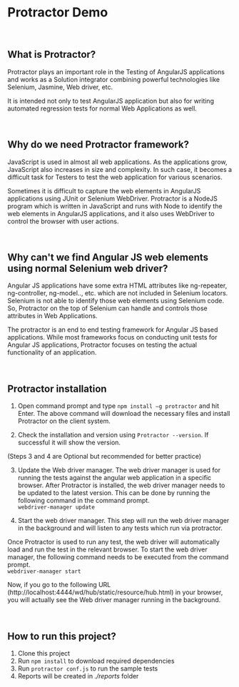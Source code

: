 # Protractor Demo

<br />

## What is Protractor?

Protractor plays an important role in the Testing of AngularJS applications and works as a Solution integrator combining powerful technologies like Selenium, Jasmine, Web driver, etc. 

It is intended not only to test AngularJS application but also for writing automated regression tests for normal Web Applications as well.

<br />

## Why do we need Protractor framework?

JavaScript is used in almost all web applications. As the applications grow, JavaScript also increases in size and complexity. In such case, it becomes a difficult task for Testers to test the web application for various scenarios.

Sometimes it is difficult to capture the web elements in AngularJS applications using JUnit or Selenium WebDriver.
Protractor is a NodeJS program which is written in JavaScript and runs with Node to identify the web elements in AngularJS applications, and it also uses WebDriver to control the browser with user actions.

<br />

## Why can't we find Angular JS web elements using normal Selenium web driver?

Angular JS applications have some extra HTML attributes like ng-repeater, ng-controller, ng-model.., etc. which are not included in Selenium locators. Selenium is not able to identify those web elements using Selenium code. So, Protractor on the top of Selenium can handle and controls those attributes in Web Applications.

The protractor is an end to end testing framework for Angular JS based applications. While most frameworks focus on conducting unit tests for Angular JS applications, Protractor focuses on testing the actual functionality of an application.

<br />

## Protractor installation

1. Open command prompt and type `npm install –g protractor` and hit Enter.
   The above command will download the necessary files and install Protractor on the client system.

2. Check the installation and version using `Protractor --version`. If successful it will show the version.

(Steps 3 and 4 are Optional but recommended for better practice)

3. Update the Web driver manager. The web driver manager is used for running the tests against the angular web application in a specific browser. After Protractor is installed, the web driver manager needs to be updated to the latest version. This can be done by running the following command in the command prompt.\
   `webdriver-manager update`

4. Start the web driver manager. This step will run the web driver manager in the background and will listen to any tests which run via protractor.

Once Protractor is used to run any test, the web driver will automatically load and run the test in the relevant browser. To start  the web driver manager, the following command needs to be executed from the command prompt.\
`webdriver-manager start`

Now, if you go to the following URL (http://localhost:4444/wd/hub/static/resource/hub.html) in your browser, you will actually see the Web driver manager running in the background.

<br />

## How to run this project?

   1. Clone this project
   2. Run `npm install` to download required dependencies
   3. Run `protractor conf.js` to run the sample tests
   4. Reports will be created in *./reports* folder
